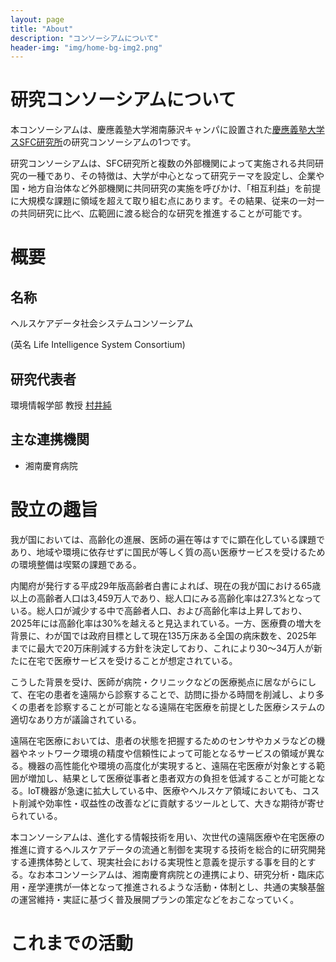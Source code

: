 ```yaml
---
layout: page
title: "About"
description: "コンソーシアムについて"
header-img: "img/home-bg-img2.png"
---
```

# 研究コンソーシアムについて
本コンソーシアムは、慶應義塾大学湘南藤沢キャンパに設置された[慶應義塾大学スSFC研究所](https://www.kri.sfc.keio.ac.jp/)の研究コンソーシアムの1つです。

研究コンソーシアムは、SFC研究所と複数の外部機関によって実施される共同研究の一種であり、その特徴は、大学が中心となって研究テーマを設定し、企業や国・地方自治体など外部機関に共同研究の実施を呼びかけ、「相互利益」を前提に大規模な課題に領域を超えて取り組む点にあります。その結果、従来の一対一の共同研究に比べ、広範囲に渡る総合的な研究を推進することが可能です。

# 概要
## 名称
ヘルスケアデータ社会システムコンソーシアム

 (英名 Life Intelligence System Consortium)
## 研究代表者
環境情報学部 教授 [村井純](https://vu.sfc.keio.ac.jp/faculty_profile/cgi/f_profile.cgi?id=859452959bdc256a)

## 主な連携機関
- 湘南慶育病院

# 設立の趣旨
我が国においては、高齢化の進展、医師の遍在等はすでに顕在化している課題であり、地域や環境に依存せずに国民が等しく質の高い医療サービスを受けるための環境整備は喫緊の課題である。

内閣府が発行する平成29年版高齢者白書によれば、現在の我が国における65歳以上の高齢者人口は3,459万人であり、総人口にみる高齢化率は27.3%となっている。総人口が減少する中で高齢者人口、および高齢化率は上昇しており、2025年には高齢化率は30%を越えると見込まれている。一方、医療費の増大を背景に、わが国では政府目標として現在135万床ある全国の病床数を、2025年までに最大で20万床削減する方針を決定しており、これにより30～34万人が新たに在宅で医療サービスを受けることが想定されている。

こうした背景を受け、医師が病院・クリニックなどの医療拠点に居ながらにして、在宅の患者を遠隔から診察することで、訪問に掛かる時間を削減し、より多くの患者を診察することが可能となる遠隔在宅医療を前提とした医療システムの適切なあり方が議論されている。

遠隔在宅医療においては、患者の状態を把握するためのセンサやカメラなどの機器やネットワーク環境の精度や信頼性によって可能となるサービスの領域が異なる。機器の高性能化や環境の高度化が実現すると、遠隔在宅医療が対象とする範囲が増加し、結果として医療従事者と患者双方の負担を低減することが可能となる。IoT機器が急速に拡大している中、医療やヘルスケア領域においても、コスト削減や効率性・収益性の改善などに貢献するツールとして、大きな期待が寄せられている。

本コンソーシアムは、進化する情報技術を用い、次世代の遠隔医療や在宅医療の推進に資するヘルスケアデータの流通と制御を実現する技術を総合的に研究開発する連携体勢として、現実社会における実現性と意義を提示する事を目的とする。なお本コンソーシアムは、湘南慶育病院との連携により、研究分析・臨床応用・産学連携が一体となって推進されるような活動・体制とし、共通の実験基盤の運営維持・実証に基づく普及展開プランの策定などをおこなっていく。

# これまでの活動

